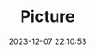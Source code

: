 ---
weight: 1
images:
- /images/edited/58.jpeg
title: Picture
date: 2023-12-07 22:10:53
tags: [luminarneo,work,ilce7m3]
---